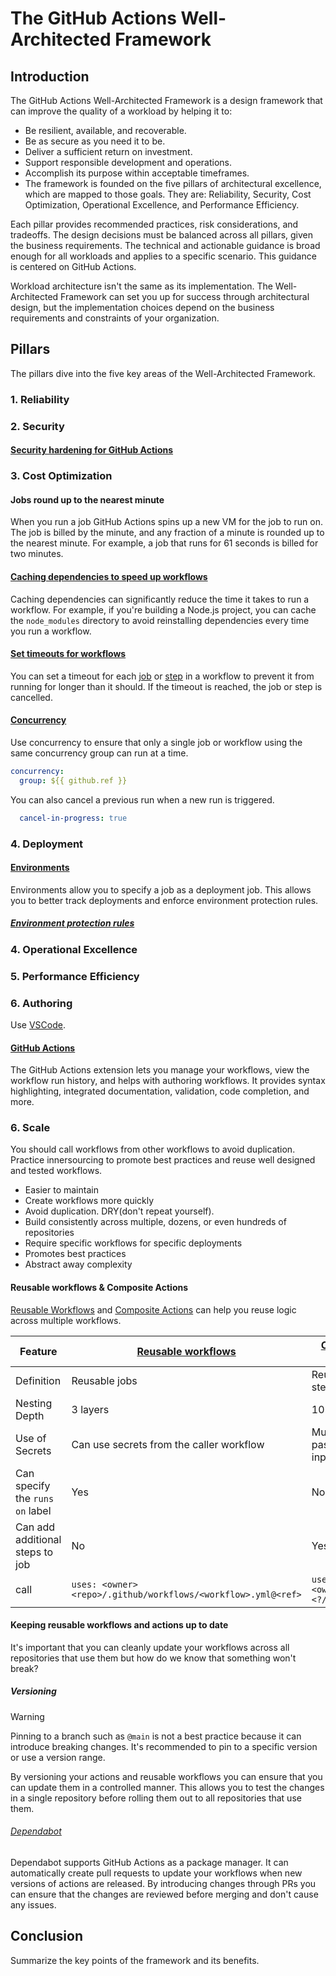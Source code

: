 # The GitHub Actions Well-Architected Framework

## Introduction

The GitHub Actions Well-Architected Framework is a design framework that can improve the quality of a workload by helping it to:

* Be resilient, available, and recoverable.
* Be as secure as you need it to be.
* Deliver a sufficient return on investment.
* Support responsible development and operations.
* Accomplish its purpose within acceptable timeframes.
* The framework is founded on the five pillars of architectural excellence, which are mapped to those goals. They are: Reliability, Security, Cost Optimization, Operational Excellence, and Performance Efficiency.

Each pillar provides recommended practices, risk considerations, and tradeoffs. The design decisions must be balanced across all pillars, given the business requirements. The technical and actionable guidance is broad enough for all workloads and applies to a specific scenario. This guidance is centered on GitHub Actions.

Workload architecture isn't the same as its implementation. The Well-Architected Framework can set you up for success through architectural design, but the implementation choices depend on the business requirements and constraints of your organization.

## Pillars

The pillars dive into the five key areas of the Well-Architected Framework.

### 1. Reliability



### 2. Security

#### [Security hardening for GitHub Actions](https://docs.github.com/en/actions/security-guides/security-hardening-for-github-actions)

### 3. Cost Optimization

#### Jobs round up to the nearest minute

When you run a job GitHub Actions spins up a new VM for the job to run on. The job is billed by the minute, and any fraction of a minute is rounded up to the nearest minute. For example, a job that runs for 61 seconds is billed for two minutes.

#### [Caching dependencies to speed up workflows](https://docs.github.com/en/actions/using-workflows/caching-dependencies-to-speed-up-workflows)

Caching dependencies can significantly reduce the time it takes to run a workflow. For example, if you're building a Node.js project, you can cache the `node_modules` directory to avoid reinstalling dependencies every time you run a workflow.

#### [Set timeouts for workflows](https://docs.github.com/en/actions/using-workflows/workflow-syntax-for-github-actions#jobsjob_idtimeout-minutes)

You can set a timeout for each [job](https://docs.github.com/en/actions/using-workflows/workflow-syntax-for-github-actions#jobsjob_idtimeout-minutes) or [step](https://docs.github.com/en/actions/using-workflows/workflow-syntax-for-github-actions#jobsjob_idstepstimeout-minutes) in a workflow to prevent it from running for longer than it should. If the timeout is reached, the job or step is cancelled.

#### [Concurrency](https://docs.github.com/en/actions/using-jobs/using-concurrency)

Use concurrency to ensure that only a single job or workflow using the same concurrency group can run at a time.

```yml
concurrency:
  group: ${{ github.ref }}
```

You can also cancel a previous run when a new run is triggered.

```yml
  cancel-in-progress: true
```

### 4. Deployment

#### [Environments](https://docs.github.com/en/actions/using-jobs/using-environments-for-jobs)

Environments allow you to specify a job as a deployment job. This allows you to better track deployments and enforce environment protection rules.

##### [Environment protection rules](https://docs.github.com/en/enterprise-cloud@latest/actions/deployment/targeting-different-environments/using-environments-for-deployment#deployment-protection-rules)


### 4. Operational Excellence

### 5. Performance Efficiency

### 6. Authoring

Use [VSCode](https://code.visualstudio.com/).

#### [GitHub Actions](https://marketplace.visualstudio.com/items?itemName=GitHub.vscode-github-actions)

The GitHub Actions extension lets you manage your workflows, view the workflow run history, and helps with authoring workflows. It provides syntax highlighting, integrated documentation, validation, code completion, and more.

### 6. Scale

You should call workflows from other workflows to avoid duplication. Practice innersourcing to promote best practices and reuse well designed and tested workflows.

- Easier to maintain
- Create workflows more quickly
- Avoid duplication. DRY(don't repeat yourself).
- Build consistently across multiple, dozens, or even hundreds of repositories
- Require specific workflows for specific deployments
- Promotes best practices
- Abstract away complexity

#### Reusable workflows & Composite Actions

[Reusable Workflows](https://docs.github.com/en/actions/learn-github-actions/reusing-workflows) and [Composite Actions](https://docs.github.com/en/actions/creating-actions/creating-a-composite-run-steps-action) can help you reuse logic across multiple workflows.

| Feature | [Reusable workflows](https://docs.github.com/en/actions/learn-github-actions/reusing-workflows) | [Composite Actions](https://docs.github.com/en/actions/creating-actions/creating-a-composite-run-steps-action) |
|---------|--------------------|-------------------|
| Definition | Reusable jobs | Reusable steps |
| Nesting Depth | 3 layers | 10 layers |
| Use of Secrets | Can use secrets from the caller workflow | Must be passed in as inputs |
| Can specify the `runs on` label | Yes | No |
| Can add additional steps to job | No | Yes |
| call | `uses: <owner><repo>/.github/workflows/<workflow>.yml@<ref>` | `uses: <owner>/<repo><?/path>@<ref>` |

#### Keeping reusable workflows and actions up to date

It's important that you can cleanly update your workflows across all repositories that use them but how do we know that something won't break?

##### Versioning

> [!WARNING]
> Pinning to a branch such as `@main` is not a best practice because it can introduce breaking changes. It's recommended to pin to a specific version or use a version range.

By versioning your actions and reusable workflows you can ensure that you can update them in a controlled manner. This allows you to test the changes in a single repository before rolling them out to all repositories that use them.

###### [Dependabot](https://docs.github.com/en/code-security/supply-chain-security/keeping-your-dependencies-updated-automatically/about-dependabot-version-updates)

Dependabot supports GitHub Actions as a package manager. It can automatically create pull requests to update your workflows when new versions of actions are released. By introducing changes through PRs you can ensure that the changes are reviewed before merging and don't cause any issues.

## Conclusion

Summarize the key points of the framework and its benefits.
